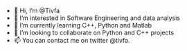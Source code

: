 - 👋 Hi, I’m @Tivfa
- 👀 I’m interested in Software Engineering and data analysis
- 🌱 I’m currently learning C++, Python and Matlab
- 💞️ I’m looking to collaborate on Python and C++ projects
- 📫 You can contact me on twitter @tivfa.

<!---
Tivfa/Tivfa is a ✨ special ✨ repository because its `README.md` (this file) appears on your GitHub profile.
You can click the Preview link to take a look at your changes.
--->
